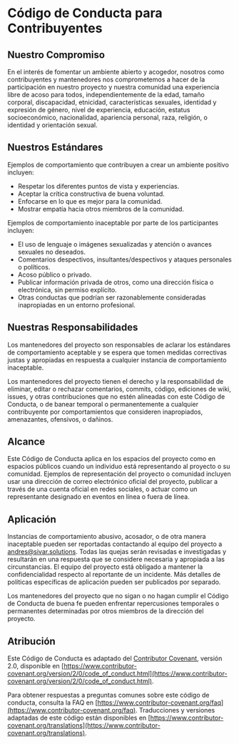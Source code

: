 # Código de Conducta para Contribuyentes

## Nuestro Compromiso

En el interés de fomentar un ambiente abierto y acogedor, nosotros como contribuyentes y mantenedores nos comprometemos a hacer de la participación en nuestro proyecto y nuestra comunidad una experiencia libre de acoso para todos, independientemente de la edad, tamaño corporal, discapacidad, etnicidad, características sexuales, identidad y expresión de género, nivel de experiencia, educación, estatus socioeconómico, nacionalidad, apariencia personal, raza, religión, o identidad y orientación sexual.

## Nuestros Estándares

Ejemplos de comportamiento que contribuyen a crear un ambiente positivo incluyen:

- Respetar los diferentes puntos de vista y experiencias.
- Aceptar la crítica constructiva de buena voluntad.
- Enfocarse en lo que es mejor para la comunidad.
- Mostrar empatía hacia otros miembros de la comunidad.

Ejemplos de comportamiento inaceptable por parte de los participantes incluyen:

- El uso de lenguaje o imágenes sexualizadas y atención o avances sexuales no deseados.
- Comentarios despectivos, insultantes/despectivos y ataques personales o políticos.
- Acoso público o privado.
- Publicar información privada de otros, como una dirección física o electrónica, sin permiso explícito.
- Otras conductas que podrían ser razonablemente consideradas inapropiadas en un entorno profesional.

## Nuestras Responsabilidades

Los mantenedores del proyecto son responsables de aclarar los estándares de comportamiento aceptable y se espera que tomen medidas correctivas justas y apropiadas en respuesta a cualquier instancia de comportamiento inaceptable.

Los mantenedores del proyecto tienen el derecho y la responsabilidad de eliminar, editar o rechazar comentarios, commits, código, ediciones de wiki, issues, y otras contribuciones que no estén alineadas con este Código de Conducta, o de banear temporal o permanentemente a cualquier contribuyente por comportamientos que consideren inapropiados, amenazantes, ofensivos, o dañinos.

## Alcance

Este Código de Conducta aplica en los espacios del proyecto como en espacios públicos cuando un individuo está representando al proyecto o su comunidad. Ejemplos de representación del proyecto o comunidad incluyen usar una dirección de correo electrónico oficial del proyecto, publicar a través de una cuenta oficial en redes sociales, o actuar como un representante designado en eventos en línea o fuera de línea.

## Aplicación

Instancias de comportamiento abusivo, acosador, o de otra manera inaceptable pueden ser reportadas contactando al equipo del proyecto a <andres@sivar.solutions>. Todas las quejas serán revisadas e investigadas y resultarán en una respuesta que se considere necesaria y apropiada a las circunstancias. El equipo del proyecto está obligado a mantener la confidencialidad respecto al reportante de un incidente. Más detalles de políticas específicas de aplicación pueden ser publicados por separado.

Los mantenedores del proyecto que no sigan o no hagan cumplir el Código de Conducta de buena fe pueden enfrentar repercusiones temporales o permanentes determinadas por otros miembros de la dirección del proyecto.

## Atribución

Este Código de Conducta es adaptado del [Contributor Covenant](https://www.contributor-covenant.org), versión 2.0, disponible en [https://www.contributor-covenant.org/version/2/0/code_of_conduct.html](https://www.contributor-covenant.org/version/2/0/code_of_conduct.html).

Para obtener respuestas a preguntas comunes sobre este código de conducta, consulta la FAQ en [https://www.contributor-covenant.org/faq](https://www.contributor-covenant.org/faq). Traducciones y versiones adaptadas de este código están disponibles en [https://www.contributor-covenant.org/translations](https://www.contributor-covenant.org/translations).

